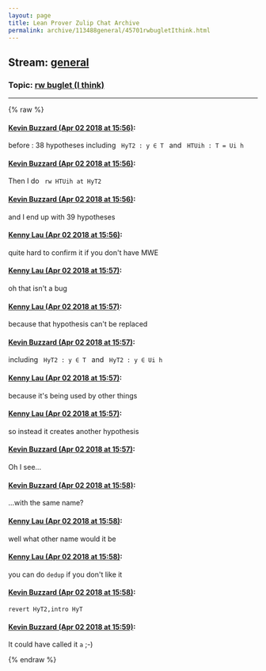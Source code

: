 ```yaml
---
layout: page
title: Lean Prover Zulip Chat Archive 
permalink: archive/113488general/45701rwbugletIthink.html
---
```


## Stream: [general](index.html)
### Topic: [rw buglet (I think)](45701rwbugletIthink.html)

---


{% raw %}
#### [ Kevin Buzzard (Apr 02 2018 at 15:56)](https://leanprover.zulipchat.com/#narrow/stream/113488-general/topic/rw%20buglet%20%28I%20think%29/near/124528036):
<p>before : 38 hypotheses including <code> HyT2 : y ∈ T </code> and <code> HTUih : T = Ui h </code></p>

#### [ Kevin Buzzard (Apr 02 2018 at 15:56)](https://leanprover.zulipchat.com/#narrow/stream/113488-general/topic/rw%20buglet%20%28I%20think%29/near/124528039):
<p>Then I do <code> rw HTUih at HyT2</code></p>

#### [ Kevin Buzzard (Apr 02 2018 at 15:56)](https://leanprover.zulipchat.com/#narrow/stream/113488-general/topic/rw%20buglet%20%28I%20think%29/near/124528041):
<p>and I end up with 39 hypotheses</p>

#### [ Kenny Lau (Apr 02 2018 at 15:56)](https://leanprover.zulipchat.com/#narrow/stream/113488-general/topic/rw%20buglet%20%28I%20think%29/near/124528042):
<p>quite hard to confirm it if you don't have MWE</p>

#### [ Kenny Lau (Apr 02 2018 at 15:57)](https://leanprover.zulipchat.com/#narrow/stream/113488-general/topic/rw%20buglet%20%28I%20think%29/near/124528044):
<p>oh that isn't a bug</p>

#### [ Kenny Lau (Apr 02 2018 at 15:57)](https://leanprover.zulipchat.com/#narrow/stream/113488-general/topic/rw%20buglet%20%28I%20think%29/near/124528049):
<p>because that hypothesis can't be replaced</p>

#### [ Kevin Buzzard (Apr 02 2018 at 15:57)](https://leanprover.zulipchat.com/#narrow/stream/113488-general/topic/rw%20buglet%20%28I%20think%29/near/124528050):
<p>including <code> HyT2 : y ∈ T </code> and <code> HyT2 : y ∈ Ui h </code></p>

#### [ Kenny Lau (Apr 02 2018 at 15:57)](https://leanprover.zulipchat.com/#narrow/stream/113488-general/topic/rw%20buglet%20%28I%20think%29/near/124528051):
<p>because it's being used by other things</p>

#### [ Kenny Lau (Apr 02 2018 at 15:57)](https://leanprover.zulipchat.com/#narrow/stream/113488-general/topic/rw%20buglet%20%28I%20think%29/near/124528052):
<p>so instead it creates another hypothesis</p>

#### [ Kevin Buzzard (Apr 02 2018 at 15:57)](https://leanprover.zulipchat.com/#narrow/stream/113488-general/topic/rw%20buglet%20%28I%20think%29/near/124528055):
<p>Oh I see...</p>

#### [ Kevin Buzzard (Apr 02 2018 at 15:58)](https://leanprover.zulipchat.com/#narrow/stream/113488-general/topic/rw%20buglet%20%28I%20think%29/near/124528057):
<p>...with the same name?</p>

#### [ Kenny Lau (Apr 02 2018 at 15:58)](https://leanprover.zulipchat.com/#narrow/stream/113488-general/topic/rw%20buglet%20%28I%20think%29/near/124528096):
<p>well what other name would it be</p>

#### [ Kenny Lau (Apr 02 2018 at 15:58)](https://leanprover.zulipchat.com/#narrow/stream/113488-general/topic/rw%20buglet%20%28I%20think%29/near/124528097):
<p>you can do <code>dedup</code> if you don't like it</p>

#### [ Kevin Buzzard (Apr 02 2018 at 15:58)](https://leanprover.zulipchat.com/#narrow/stream/113488-general/topic/rw%20buglet%20%28I%20think%29/near/124528098):
<p><code>revert HyT2,intro HyT</code></p>

#### [ Kevin Buzzard (Apr 02 2018 at 15:59)](https://leanprover.zulipchat.com/#narrow/stream/113488-general/topic/rw%20buglet%20%28I%20think%29/near/124528114):
<p>It could have called it <code>a</code> ;-)</p>


{% endraw %}
